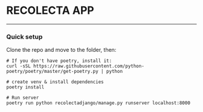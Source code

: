 # RECOLECTA APP

---

### Quick setup

Clone the repo and move to the folder, then:

```
# If you don't have poetry, install it:
curl -sSL https://raw.githubusercontent.com/python-poetry/poetry/master/get-poetry.py | python

# create venv & install dependencies
poetry install

# Run server
poetry run python recolectadjango/manage.py runserver localhost:8000
```
